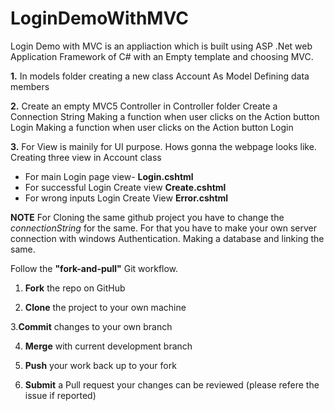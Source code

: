 # LoginDemoWithMVC

Login Demo with MVC is an appliaction which is built using ASP .Net web Application Framework of C# with an Empty template and choosing MVC.


**1.** In models folder creating a new class Account As Model
Defining data members

**2.**  Create an empty MVC5 Controller in Controller folder
Create a Connection String
Making a function when user clicks on the Action button Login
Making a function when user clicks on the Action button Login


**3.** For View is mainily for UI purpose. Hows gonna the webpage looks like.
Creating three view in Account class
- For main Login page view- **Login.cshtml**
- For successful Login Create view **Create.cshtml**
- For wrong inputs Login Create View **Error.cshtml**


**NOTE** For Cloning the same github project you have to change the *connectionString* for the same. For that you have to make your own server connection with windows Authentication. Making a database and linking the same.




Follow the **"fork-and-pull"** Git workflow.


1. **Fork** the repo on GitHub


2. **Clone** the project to your own machine


  3.**Commit** changes to your own branch


4. **Merge** with current development branch

5. **Push** your work back up to your fork

6. **Submit** a Pull request your changes can be reviewed (please refere the issue if reported)
